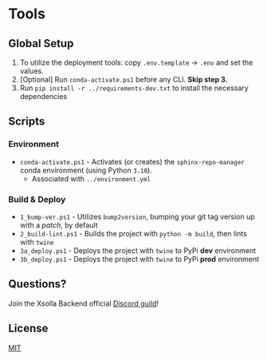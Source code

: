 # Tools

## Global Setup

1. To utilize the deployment tools: copy `.env.template` -> `.env` and set the values.
2. [Optional] Run `conda-activate.ps1` before any CLI. **Skip step 3.**
3. Run `pip install -r ../requirements-dev.txt` to install the necessary dependencies

## Scripts

### Environment

* `conda-activate.ps1` - Activates (or creates) the `sphinx-repo-manager` conda environment (using Python `3.10`).
   * Associated with `../environment.yml` 

### Build & Deploy

* `1_bump-ver.ps1` - Utilizes `bump2version`, bumping your git tag version up with a *patch*, by default
* `2_build-lint.ps1` - Builds the project with `python -m build`, then lints with `twine`
* `3a_deploy.ps1` - Deploys the project with `twine` to PyPi **dev** environment
* `3b_deploy.ps1` - Deploys the project with `twine` to PyPi **prod** environment

## Questions?

Join the Xsolla Backend official [Discord guild](https://discord.gg/XsollaBackend)!

## License

[MIT](../LICENSE)
